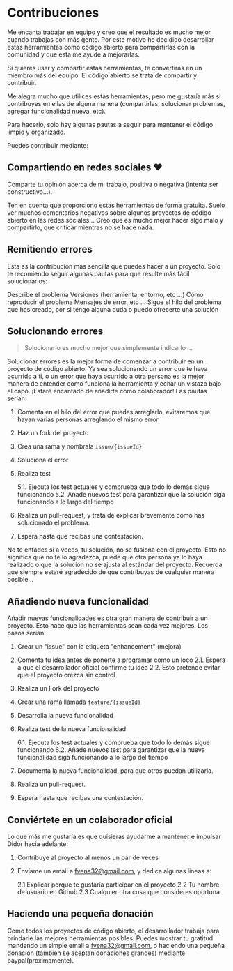 # Contribuciones

Me encanta trabajar en equipo y creo que el resultado es mucho mejor cuando trabajas con más gente. Por este motivo he decidido desarrollar estás herramientas como código abierto para compartirlas con la comunidad y que esta me ayude a mejorarlas.

Si quieres usar y compartir estás herramientas, te convertirás en un miembro más del equipo. El código abierto se trata de compartir y contribuir.

Me alegra mucho que utilices estas herramientas, pero me gustaría más si contribuyes en ellas de alguna manera (compartirlas, solucionar problemas, agregar funcionalidad nueva, etc).

Para hacerlo, solo hay algunas pautas a seguir para mantener el código limpio y organizado.

Puedes contribuir mediante:

## Compartiendo en redes sociales ❤️

Comparte tu opinión acerca de mi trabajo, positiva o negativa (intenta ser constructivo...).

Ten en cuenta que proporciono estas herramientas de forma gratuita. Suelo ver muchos comentarios negativos sobre algunos proyectos de código abierto en las redes sociales... Creo que es mucho mejor hacer algo malo y compartirlo, que criticar mientras no se hace nada.

## Remitiendo errores

Esta es la contribución más sencilla que puedes hacer a un proyecto. Solo te recomiendo seguir algunas pautas para que resulte más fácil solucionarlos:

Describe el problema
Versiones (herramienta, entorno, etc ...)
Cómo reproducir el problema
Mensajes de error, etc ...
Sigue el hilo del problema que has creado, por si tengo alguna duda o puedo ofrecerte una solución

## Solucionando errores

> Solucionarlo es mucho mejor que simplemente indicarlo ...

Solucionar errores es la mejor forma de comenzar a contribuir en un proyecto de código abierto. Ya sea solucionando un error que te haya ocurrido a ti, o un error que haya ocurrido a otra persona es la mejor manera de entender como funciona la herramienta y echar un vistazo bajo el capó. ¡Estaré encantado de añadirte como colaborador! Las pautas serían:

1. Comenta en el hilo del error que puedes arreglarlo, evitaremos que hayan varias personas arreglando el mismo error
2. Haz un fork del proyecto
3. Crea una rama y nombrala `issue/{issueId}`
4. Soluciona el error
5. Realiza test

   5.1. Ejecuta los test actuales y comprueba que todo lo demás sigue funcionando
   5.2. Añade nuevos test para garantizar que la solución siga funcionando a lo largo del tiempo

6. Realiza un pull-request, y trata de explicar brevemente como has solucionado el problema.
7. Espera hasta que recibas una contestación.

No te enfades si a veces, tu solución, no se fusiona con el proyecto. Esto no significa que no te lo agradezca, puede que otra persona ya lo haya realizado o que la solución no se ajusta al estándar del proyecto. Recuerda que siempre estaré agradecido de que contribuyas de cualquier manera posible...

## Añadiendo nueva funcionalidad

Añadir nuevas funcionalidades es otra gran manera de contribuir a un proyecto. Esto hace que las herramientas sean cada vez mejores. Los pasos serían:

1. Crear un "issue" con la etiqueta "enhancement" (mejora)
2. Comenta tu idea antes de ponerte a programar como un loco
   2.1. Espera a que el desarrollador oficial confirme tu idea
   2.2. Esto pretende evitar que el proyecto crezca sin control
3. Realiza un Fork del proyecto
4. Crear una rama llamada `feature/{issueId}`
5. Desarrolla la nueva funcionalidad
6. Realiza test de la nueva funcionalidad

   6.1. Ejecuta los test actuales y comprueba que todo lo demás sigue funcionando
   6.2. Añade nuevos test para garantizar que la nueva funcionalidad siga funcionando a lo largo del tiempo

7. Documenta la nueva funcionalidad, para que otros puedan utilizarla.
8. Realiza un pull-request.
9. Espera hasta que recibas una contestación.

## Conviértete en un colaborador oficial

Lo que más me gustaría es que quisieras ayudarme a mantener e impulsar Didor hacia adelante:

1. Contribuye al proyecto al menos un par de veces
2. Envíame un email a fvena32@gmail.com, y dedica algunas lineas a:

   2.1 Explicar porque te gustaría participar en el proyecto
   2.2 Tu nombre de usuario en Github
   2.3 Cualquier otra cosa que consideres oportuna

## Haciendo una pequeña donación

Como todos los proyectos de código abierto, el desarrollador trabaja para brindarle las mejores herramientas posibles. Puedes mostrar tu gratitud mandando un simple email a fvena32@gmail.com, o haciendo una pequeña donación (también se aceptan donaciones grandes) mediante paypal(proximamente).
